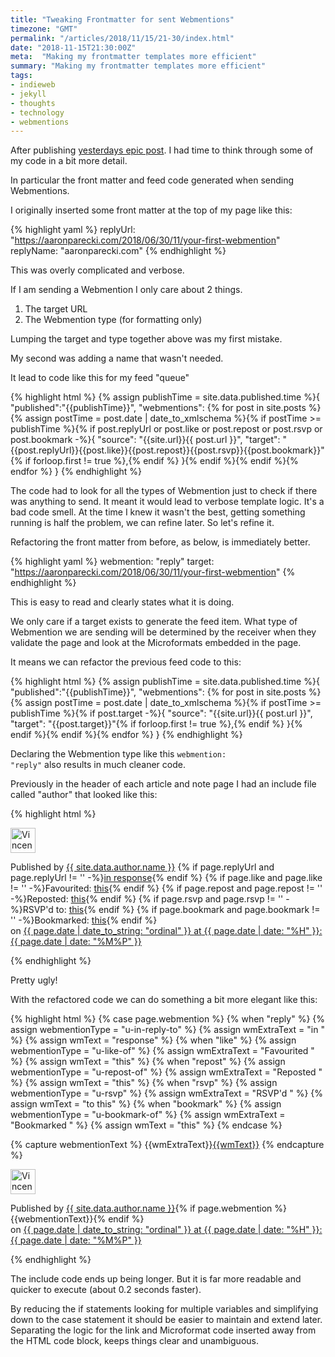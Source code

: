 ```yaml
---
title: "Tweaking Frontmatter for sent Webmentions"
timezone: "GMT"
permalink: "/articles/2018/11/15/21-30/index.html"
date: "2018-11-15T21:30:00Z"
meta:  "Making my frontmatter templates more efficient"
summary: "Making my frontmatter templates more efficient"
tags:
- indieweb
- jekyll
- thoughts
- technology
- webmentions
---
```


After publishing [yesterdays epic post](https://vincentp.me/articles/2018/11/14/20-00/). I had time to think through some of my code in a bit more detail.

In particular the front matter and feed code generated when sending Webmentions.

I originally inserted some front matter at the top of my page like this:

{% highlight yaml %}
replyUrl: "https://aaronparecki.com/2018/06/30/11/your-first-webmention"
replyName: "aaronparecki.com"
{% endhighlight %}

This was overly complicated and verbose.

If I am sending a Webmention I only care about 2 things.

1. The target URL
2. The Webmention type (for formatting only)

Lumping the target and type together above was my first mistake.

My second was adding a name that wasn't needed.

It lead to code like this for my feed "queue"

{% highlight html %}
{% assign publishTime = site.data.published.time %}{
    "published":"{{publishTime}}",
    "webmentions": {% for post in site.posts %}{% assign postTime = post.date | date_to_xmlschema %}{% if postTime >= publishTime %}{% if post.replyUrl or post.like or post.repost or post.rsvp or post.bookmark -%}{
            "source": "{{site.url}}{{ post.url }}",
            "target": "{{post.replyUrl}}{{post.like}}{{post.repost}}{{post.rsvp}}{{post.bookmark}}"{% if forloop.first != true %},{% endif %}
        }{% endif %}{% endif %}{% endfor %}
}
{% endhighlight %}

The code had to look for all the types of Webmention just to check if there was anything to send. It meant it would lead to verbose template logic. It's a bad code smell. At the time I knew it wasn't the best, getting something running is half the problem, we can refine later. So let's refine it.

Refactoring the front matter from before, as below, is immediately better.

{% highlight yaml %}
webmention: "reply"
target: "https://aaronparecki.com/2018/06/30/11/your-first-webmention"
{% endhighlight %}

This is easy to read and clearly states what it is doing.

We only care if a target exists to generate the feed item. What type of Webmention we are sending will be determined by the receiver when they validate the page and look at the Microformats embedded in the page.

It means we can refactor the previous feed code to this:

{% highlight html %}
{% assign publishTime = site.data.published.time %}{
    "published":"{{publishTime}}",
    "webmentions": {% for post in site.posts %}{% assign postTime = post.date | date_to_xmlschema %}{% if postTime >= publishTime %}{% if post.target -%}{
            "source": "{{site.url}}{{ post.url }}",
            "target": "{{post.target}}"{% if forloop.first != true %},{% endif %}
        }{% endif %}{% endif %}{% endfor %}
}
{% endhighlight %}

Declaring the Webmention type like this <code>webmention: "reply"</code> also results in much cleaner code.

Previously in the header of each article and note page I had an include file called "author" that looked like this:

{% highlight html %}
<div class="u-author h-card dg mini-two-col-grid mb5 align-items-center">
  <img src="{{site.data.author.profilePic}}" width="40" class="u-photo br-circle" alt="Vincent Pickering a Service Designer & UI/UX Consultant, based in Leeds, U.K.">
  <p class="grey fw3 f7">
    Published by <a class="black" href="{{page.url}}">{{ site.data.author.name }}</a>
    {% if page.replyUrl and page.replyUrl != '' -%}<a class="u-in-reply-to" href="{{page.replyUrl}}">in response</a>{% endif %}
    {% if page.like and page.like != '' -%}Favourited: <a class="u-like-of" href="{{page.like}}">this</a>{% endif %}
    {% if page.repost and page.repost != '' -%}Reposted: <a class="u-repost-of" href="{{page.repost}}">this</a>{% endif %}
    {% if page.rsvp and page.rsvp != '' -%}RSVP'd to: <a class="u-rsvp" href="{{page.rsvp}}">this</a>{% endif %}
    {% if page.bookmark and page.bookmark != '' -%}Bookmarked: <a class="u-bookmark-of" href="{{page.bookmark}}">this</a>{% endif %}
    <br>on <a class="u-url black" href="{{page.url}}"><time class="dt-published" datetime="{{ page.date | date_to_xmlschema }}">
        {{ page.date | date_to_string: "ordinal" }} <span>at</span> {{ page.date | date: "%H" }}:{{ page.date | date: "%M%P" }}
    </time></a></p>
</div>
{% endhighlight %}

Pretty ugly!

With the refactored code we can do something a bit more elegant like this:

{% highlight html %}
{% case page.webmention %}
    {% when "reply" %}
        {% assign webmentionType = "u-in-reply-to" %}
        {% assign wmExtraText = "in " %}
        {% assign wmText = "response" %}
    {% when "like" %}
        {% assign webmentionType = "u-like-of" %}
        {% assign wmExtraText = "Favourited " %}
        {% assign wmText = "this" %}
    {% when "repost" %}
        {% assign webmentionType = "u-repost-of" %}
        {% assign wmExtraText = "Reposted " %}
        {% assign wmText = "this" %}
    {% when "rsvp" %}
        {% assign webmentionType = "u-rsvp" %}
        {% assign wmExtraText = "RSVP'd " %}
        {% assign wmText = "to this" %}
    {% when "bookmark" %}
        {% assign webmentionType = "u-bookmark-of" %}
        {% assign wmExtraText = "Bookmarked " %}
        {% assign wmText = "this" %}
{% endcase %}

{% capture webmentionText %}
     {{wmExtraText}}<a class="{{webmentionType}}" href="{{page.target}}">{{wmText}}</a>
{% endcapture %}

<div class="u-author h-card mini-two-col-grid mb5 align-items-center">
    <img src="{{site.data.author.profilePic}}" width="40" class="u-photo br-circle" alt="Vincent Pickering">
    <p class="grey fw3 f7">Published by <a class="u-url p-name black" href="{{page.url}}">{{ site.data.author.name }}</a>{% if page.webmention %}{{webmentionText}}{% endif %}
    <br>on <a class="u-url black" href="{{page.url}}"><time class="dt-published" datetime="{{ page.date | date_to_xmlschema }}">
        {{ page.date | date_to_string: "ordinal" }} <span>at</span> {{ page.date | date: "%H" }}:{{ page.date | date: "%M%P" }}
    </time></a>
    </p>
</div>
{% endhighlight %}

The include code ends up being longer. But it is far more readable and quicker to execute (about 0.2 seconds faster).

By reducing the if statements looking for multiple variables and simplifying down to the case statement it should be easier to maintain and extend later. Separating the logic for the link and Microformat code inserted away from the HTML code block, keeps things clear and unambiguous.

